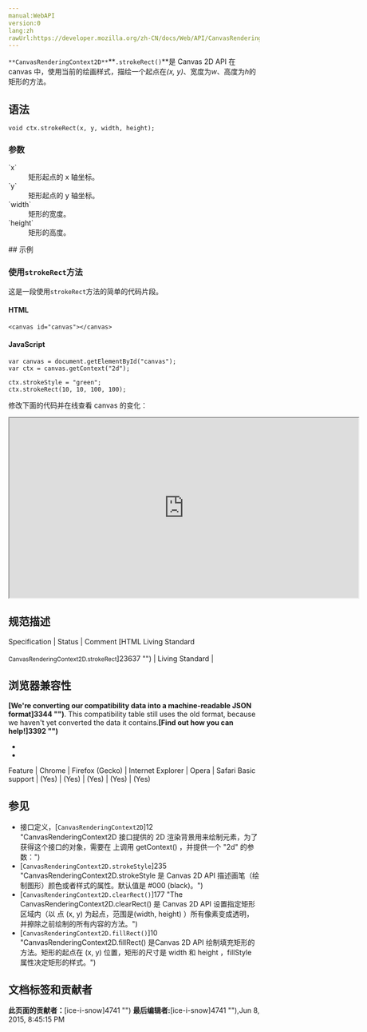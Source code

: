 ```yaml
---
manual:WebAPI
version:0
lang:zh
rawUrl:https://developer.mozilla.org/zh-CN/docs/Web/API/CanvasRenderingContext2D/strokeRect
---
```






`**CanvasRenderingContext2D**`**`.strokeRect()`**是 Canvas 2D API 在 canvas 中，使用当前的绘画样式，描绘一个起点在<em>(x, y)</em>、宽度为<em>w</em>、高度为<em>h</em>的矩形的方法。


## 语法<a name="语法"></a>

```
void ctx.strokeRect(x, y, width, height);

```

### 参数<a name="参数"></a>
<dl><dt id=''>`x`</dt><dd>矩形起点的 x 轴坐标。</dd><dt id=''>`y`</dt><dd>矩形起点的 y 轴坐标。</dd><dt id=''>`width`</dt><dd>矩形的宽度。</dd><dt id=''>`height`</dt><dd>矩形的高度。</dd></dl>
## 示例<a name="示例"></a>

### 使用`strokeRect`方法<a name="使用_strokeRect_方法"></a>


这是一段使用`strokeRect`方法的简单的代码片段。


#### HTML<a name="HTML"></a>

```
<canvas id="canvas"></canvas>
```

#### JavaScript<a name="JavaScript"></a>

```
var canvas = document.getElementById("canvas");
var ctx = canvas.getContext("2d");

ctx.strokeStyle = "green";
ctx.strokeRect(10, 10, 100, 100); 

```


修改下面的代码并在线查看 canvas 的变化：



<iframe src='https://mdn.mozillademos.org/zh-CN/docs/Web/API/CanvasRenderingContext2D/strokeRect$samples/Playable_code?revision=814117' width='700' height='360'></iframe>



## 规范描述<a name="规范描述"></a>
Specification | Status | Comment 
[HTML Living Standard<br></br><small>CanvasRenderingContext2D.strokeRect</small>]23637 "") | Living Standard |  


## 浏览器兼容性<a name="浏览器兼容性"></a>


**[We&#39;re converting our compatibility data into a machine-readable JSON format]3344 "")**. This compatibility table still uses the old format, because we haven&#39;t yet converted the data it contains.**[Find out how you can help!]3392 "")**


* 
* 
Feature | Chrome | Firefox (Gecko) | Internet Explorer | Opera | Safari 
Basic support | (Yes) | (Yes) | (Yes) | (Yes) | (Yes) 




## 参见<a name="参见"></a>

* 接口定义，[`CanvasRenderingContext2D`]12 "CanvasRenderingContext2D 接口提供的 2D 渲染背景用来绘制<canvas>元素，为了获得这个接口的对象，需要在 <canvas> 上调用 getContext() ，并提供一个 "2d" 的参数：")
* [`CanvasRenderingContext2D.strokeStyle`]235 "CanvasRenderingContext2D.strokeStyle 是 Canvas 2D API 描述画笔（绘制图形）颜色或者样式的属性。默认值是 #000 (black)。")
* [`CanvasRenderingContext2D.clearRect()`]177 "The CanvasRenderingContext2D.clearRect() 是 Canvas 2D API 设置指定矩形区域内（以 点 (x, y) 为起点，范围是(width, height) ）所有像素变成透明，并擦除之前绘制的所有内容的方法。")
* [`CanvasRenderingContext2D.fillRect()`]10 "CanvasRenderingContext2D.fillRect() 是Canvas 2D API 绘制填充矩形的方法。矩形的起点在 (x, y) 位置，矩形的尺寸是 width 和 height ，fillStyle 属性决定矩形的样式。")



## 文档标签和贡献者
**此页面的贡献者：**[ice-i-snow]4741 "")
**最后编辑者:**[ice-i-snow]4741 ""),<time>Jun 8, 2015, 8:45:15 PM</time>


